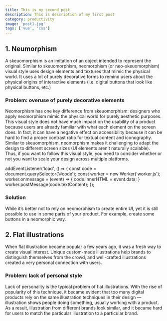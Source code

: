 ```yaml
---
title: This is my second post
description: This is description of my first post
category: productivity
image: 'post1.jpg'
tags: ['vue', 'css']
---
```


## 1. Neumorphism
A skeuomorphism is an imitation of an object intended to represent the original. Similar to skeuomorphism, neomorphism (or neo-skeuomorphism) visual style uses design elements and textures that mimic the physical world. It uses a lot of purely decorative forms to remind users about the physical origins of interactive elements (i.e. digital buttons that look like physical buttons, etc.)

### Problem: overuse of purely decorative elements
Neomorphism has one key difference from skeuomorphism: designers who apply neomorphism mimic the physical world for purely aesthetic purposes. This visual style does not have much impact on the usability of a product because users are already familiar with what each element on the screen does. In fact, it can have a negative effect on accessibility because it can be hard to find a proper contrast ratio for textual content and iconography.
Similar to skeuomorphism, neomorphism makes it challenging to adapt the design to different screen sizes (UI elements aren’t naturally scalable). Thus, if you want to follow this visual style, you need to consider whether or not you want to scale your design across multiple platforms.

<image-default src="post2.jpg"></image-default>

<code-highlight>
addEventListener('load', () => {
  const code = document.querySelector('#code');
  const worker = new Worker('worker.js');
  worker.onmessage = (event) => { code.innerHTML = event.data; }
  worker.postMessage(code.textContent);
});
</code-highlight>

### Solution
While it’s better not to rely on neomorphism to create entire UI, yet it is still possible to use in some parts of your product. For example, create some buttons in a neomorphic way.

## 2. Flat illustrations
When flat illustration became popular a few years ago, it was a fresh way to create visual interest. Unique custom-made illustrations help brands to distinguish themselves from the crowd, and well-crafted illustrations created a very personal connection with users.

### Problem: lack of personal style
Lack of personality is the typical problem of flat illustrations. With the rise of popularity of this technique, it became evident that too many digital products rely on the same illustration techniques in their design — illustration shows people doing something, usually working with a product.
As a result, illustration from different brands look similar, and it became hard for users to match the particular illustration to a particular brand.
